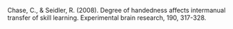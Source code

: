 
Chase, C., & Seidler, R. (2008). Degree of handedness affects intermanual transfer of skill learning. Experimental brain research, 190, 317-328.